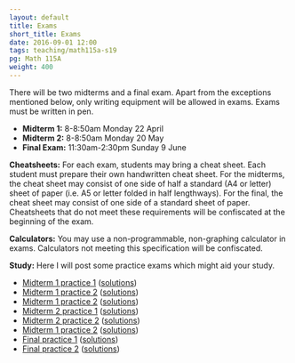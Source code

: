 ```yaml
---
layout: default
title: Exams
short_title: Exams
date: 2016-09-01 12:00
tags: teaching/math115a-s19
pg: Math 115A
weight: 400
---
```


There will be two midterms and a final exam. Apart from the exceptions mentioned below, only writing equipment will be allowed in exams. Exams must be written in pen.

* __Midterm 1:__ 8-8:50am Monday 22 April
* __Midterm 2:__ 8-8:50am Monday 20 May
* __Final Exam:__ 11:30am-2:30pm Sunday 9 June

__Cheatsheets:__ For each exam, students may bring a cheat sheet. Each student must prepare their own handwritten cheat sheet. For the midterms, the cheat sheet may consist of one side of half a standard (A4 or letter) sheet of paper (i.e. A5 or letter folded in half lengthways). For the final, the cheat sheet may consist of one side of a standard sheet of paper. Cheatsheets that do not meet these requirements will be confiscated at the beginning of the exam.

__Calculators:__ You may use a non-programmable, non-graphing calculator in exams. Calculators not meeting this specification will be confiscated.

__Study:__ Here I will post some practice exams which might aid your study.

- [Midterm 1 practice 1](midterm1-practice1.pdf) ([solutions](midterm1-practice1-solutions.pdf))
- [Midterm 1 practice 2](midterm1-practice2.pdf) ([solutions](midterm1-practice2-solutions.pdf))
- [Midterm 1 practice 2](midterm1-practice3.pdf) ([solutions](midterm1-practice3-solutions.pdf))
- [Midterm 2 practice 1](midterm2-practice1.pdf) ([solutions](midterm2-practice1-solutions.pdf))
- [Midterm 2 practice 2](midterm2-practice2.pdf) ([solutions](midterm2-practice2-solutions.pdf))
- [Midterm 1 practice 2](midterm2-practice3.pdf) ([solutions](midterm2-practice3-solutions.pdf))
- [Final practice 1](final-practice1.pdf) ([solutions](final-practice1-solutions.pdf))
- [Final practice 2](final-practice2.pdf) ([solutions](final-practice2-solutions.pdf))
